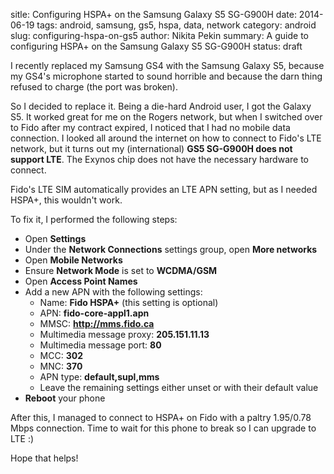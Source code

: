sitle: Configuring HSPA+ on the Samsung Galaxy S5 SG-G900H
date: 2014-06-19
tags: android, samsung, gs5, hspa, data, network
category: android
slug: configuring-hspa-on-gs5
author: Nikita Pekin
summary: A guide to configuring HSPA+ on the Samsung Galaxy S5 SG-G900H
status: draft

I recently replaced my Samsung GS4 with the Samsung Galaxy S5, because my GS4's microphone started to sound horrible and because the darn thing refused to charge (the port was broken).

So I decided to replace it. Being a die-hard Android user, I got the Galaxy S5.
It worked great for me on the Rogers network, but when I switched over to Fido after my contract expired, I noticed that I had no mobile data connection.
I looked all around the internet on how to connect to Fido's LTE network, but it turns out my (international) **GS5 SG-G900H does not support LTE**.
The Exynos chip does not have the necessary hardware to connect.

Fido's LTE SIM automatically provides an LTE APN setting, but as I needed HSPA+, this wouldn't work.

To fix it, I performed the following steps:

* Open **Settings**
* Under the **Network Connections** settings group, open **More networks**
* Open **Mobile Networks**
* Ensure **Network Mode** is set to **WCDMA/GSM**
* Open **Access Point Names**
* Add a new APN with the following settings:
    * Name: **Fido HSPA+** (this setting is optional)
    * APN: **fido-core-appl1.apn**
    * MMSC: **http://mms.fido.ca**
    * Multimedia message proxy: **205.151.11.13**
    * Multimedia message port: **80**
    * MCC: **302**
    * MNC: **370**
    * APN type: **default,supl,mms**
    * Leave the remaining settings either unset or with their default value
* **Reboot** your phone

After this, I managed to connect to HSPA+ on Fido with a paltry 1.95/0.78 Mbps connection.
Time to wait for this phone to break so I can upgrade to LTE :)

Hope that helps!
